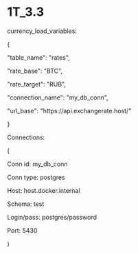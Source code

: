 # 1T_3.3

<p>currency_load_variables:</p>
<p>{</p>
<p>"table_name": "rates",</p>
  <p>"rate_base": "BTC",</p>
  <p>"rate_target": "RUB",</p>
  <p>"connection_name": "my_db_conn",</p>
  <p>"url_base": "https://api.exchangerate.host/"</p>
<p>}<p>

<p>Connections:</p>
<p>(</p>
	<p>Conn id: my_db_conn</p>
	<p>Conn type: postgres</p>
	<p>Host: host.docker.internal</p>
	<p>Schema: test</p>
	<p>Login/pass: postgres/password</p>
	<p>Port: 5430</p>
<p>)</p>

